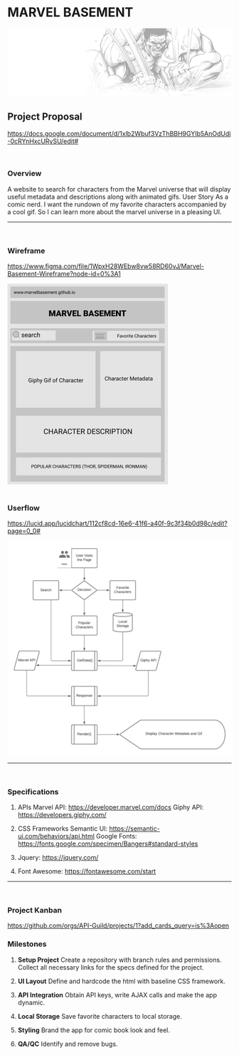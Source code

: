 # MARVEL BASEMENT

![Hulk](./assets/images/hulk.jpg)

## Project Proposal

https://docs.google.com/document/d/1xlb2Wbuf3VzThBBH9GYIb5AnOdUdi-0cRYnHxcURySU/edit#

<br>

### Overview
A website to search for characters from the Marvel universe that will display useful metadata and descriptions along with animated gifs.
User Story
As a comic nerd.
I want the rundown of my favorite characters accompanied by a cool gif.
So I can learn more about the marvel universe in a pleasing UI.

<hr>
<br>

### Wireframe

https://www.figma.com/file/1WpxH28WEbw8vw58RD60vJ/Marvel-Basement-Wireframe?node-id=0%3A1 

![Wireframe](./assets/images/marvel-basement-wireframe.png)
<br><br>

### Userflow

https://lucid.app/lucidchart/112cf8cd-16e6-41f6-a40f-9c3f34b0d98c/edit?page=0_0#

![Userflow](./assets/images/marvel-basement-userflow.png)

<hr>
<br>

### Specifications
1. APIs
Marvel API: https://developer.marvel.com/docs 
Giphy API: https://developers.giphy.com/ 

2. CSS Frameworks
Semantic UI: https://semantic-ui.com/behaviors/api.html
Google Fonts: https://fonts.google.com/specimen/Bangers#standard-styles  

3. Jquery: https://jquery.com/ 

4. Font Awesome: https://fontawesome.com/start 

<hr>
<br>

### Project Kanban
https://github.com/orgs/API-Guild/projects/1?add_cards_query=is%3Aopen

### Milestones
1. **Setup Project**
Create a repository with branch rules and permissions. Collect all necessary links for the specs defined for the project.

2. **UI Layout**
Define and hardcode the html with baseline CSS framework.

3. **API Integration**
Obtain API keys, write AJAX calls and make the app dynamic.

4. **Local Storage**
Save favorite characters to local storage.

5. **Styling**
Brand the app for comic book look and feel.

6. **QA/QC**
Identify and remove bugs.


